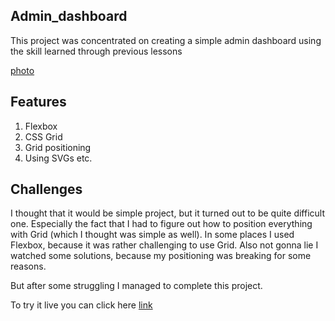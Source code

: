 ## Admin_dashboard
This project was concentrated on creating a simple admin dashboard using the skill learned through previous lessons 

[photo](assets/dashboard-project.png)


## Features
1. Flexbox
2. CSS Grid
3. Grid positioning
4. Using SVGs etc.
## Challenges
I thought that it would be simple project, but it turned out to be quite difficult one. Especially the fact that I had to figure out how to position everything with Grid (which I thought was simple as well). In some places I used Flexbox, because it was rather challenging to use Grid. Also not gonna lie I watched some solutions, because my positioning was breaking for some reasons.

But after some struggling I managed to complete this project.

To try it live you can click here
[link](https://zanned-amir.github.io/Admin-Dashboard/)
